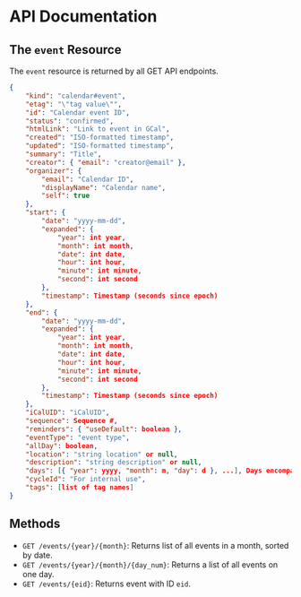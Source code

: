 # API Documentation

## The `event` Resource
The `event` resource is returned by all GET API endpoints.
```json
{
    "kind": "calendar#event",
    "etag": "\"tag value\"",
    "id": "Calendar event ID",
    "status": "confirmed",
    "htmlLink": "Link to event in GCal",
    "created": "ISO-formatted timestamp",
    "updated": "ISO-formatted timestamp",
    "summary": "Title",
    "creator": { "email": "creator@email" },
    "organizer": {
        "email": "Calendar ID",
        "displayName": "Calendar name",
        "self": true
    },
    "start": {
        "date": "yyyy-mm-dd",
        "expanded": {
            "year": int year,
            "month": int month,
            "date": int date,
            "hour": int hour,
            "minute": int minute,
            "second": int second
        },
        "timestamp": Timestamp (seconds since epoch)
    },
    "end": {
        "date": "yyyy-mm-dd",
        "expanded": {
            "year": int year,
            "month": int month,
            "date": int date,
            "hour": int hour,
            "minute": int minute,
            "second": int second
        },
        "timestamp": Timestamp (seconds since epoch)
    },
    "iCalUID": "iCalUID",
    "sequence": Sequence #,
    "reminders": { "useDefault": boolean },
    "eventType": "event type",
    "allDay": boolean,
    "location": "string location" or null,
    "description": "string description" or null,
    "days": [{ "year": yyyy, "month": m, "day": d }, ...], Days encompassed by event
    "cycleId": "For internal use",
    "tags": [list of tag names]
}
```

## Methods
- `GET /events/{year}/{month}`: Returns list of all events in a month, sorted by date.
- `GET /events/{year}/{month}/{day_num}`: Returns a list of all events on one day.
- `GET /events/{eid}`: Returns event with ID `eid`.